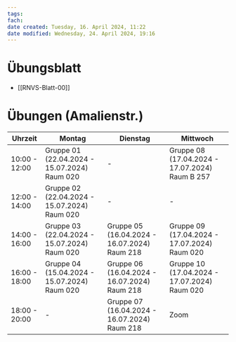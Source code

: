 ```yaml
---
tags: 
fach: 
date created: Tuesday, 16. April 2024, 11:22
date modified: Wednesday, 24. April 2024, 19:16
---
```


# Übungsblatt

- [[RNVS-Blatt-00]]





# Übungen (Amalienstr.)

| Uhrzeit       | Montag                                       | Dienstag                                     | Mittwoch                                       |
| ------------- | -------------------------------------------- | -------------------------------------------- | ---------------------------------------------- |
| 10:00 - 12:00 | Gruppe 01 (22.04.2024 - 15.07.2024) Raum 020 | -                                            | Gruppe 08 (17.04.2024 - 17.07.2024) Raum B 257 |
| 12:00 - 14:00 | Gruppe 02 (22.04.2024 - 15.07.2024) Raum 020 | -                                            | -                                              |
| 14:00 - 16:00 | Gruppe 03 (22.04.2024 - 15.07.2024) Raum 020 | Gruppe 05 (16.04.2024 - 16.07.2024) Raum 218 | Gruppe 09 (17.04.2024 - 17.07.2024) Raum 020   |
| 16:00 - 18:00 | Gruppe 04 (15.04.2024 - 15.07.2024) Raum 020 | Gruppe 06 (16.04.2024 - 16.07.2024) Raum 218 | Gruppe 10 (17.04.2024 - 17.07.2024) Raum 020   |
| 18:00 - 20:00 | -                                            | Gruppe 07 (16.04.2024 - 16.07.2024) Raum 218 | Zoom                                           |
